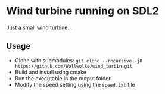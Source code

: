 # Wind turbine running on SDL2

Just a small wind turbine...

## Usage

- Clone with submodules: `git clone --recursive -j8 https://github.com/Wollwolke/wind_turbin.git`
- Build and install using cmake
- Run the executable in the output folder
- Modify the speed setting using the `speed.txt` file
